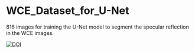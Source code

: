 # WCE_Dataset_for_U-Net
816 images for training the U-Net model to segment the specular reflection in the WCE images.

[![DOI](https://zenodo.org/badge/509146088.svg)](https://zenodo.org/badge/latestdoi/509146088)

